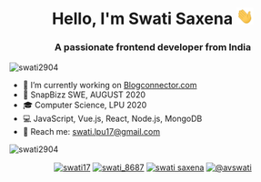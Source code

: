 
<h1 align="center"> Hello, I'm Swati Saxena <img src="https://github.com/swati2904/swati2904/blob/master/assests/Hi.gif" width="30px"> </h1>
<h3 align="center">A passionate frontend developer from India</h3>

<p align="left"> <img src="https://visitor-badge.glitch.me/badge?page_id=swati2904.swati2904" alt="swati2904" /> </p>

* 🔭 I’m currently working on [Blogconnector.com](http://blogconnector.herokuapp.com/)
* :briefcase: SnapBizz SWE, AUGUST 2020
* :mortar_board: Computer Science, LPU 2020                                                                                
* :computer: JavaScript, Vue.js, React, Node.js, MongoDB
* :email: Reach me: <a href="swati.lpu17@gmail.com">swati.lpu17@gmail.com</a>

<img  src="https://github-readme-stats.vercel.app/api?username=swati2904&show_icons=true" alt="swati2904" />

<p align="center">
<a href="https://www.linkedin.com/in/swati17/" target="blank"><img align="center" src="https://cdn.jsdelivr.net/npm/simple-icons@3.0.1/icons/linkedin.svg" alt="swati17" height="30" width="30" /></a>
<a href="https://www.instagram.com/swati_8687/" target="blank"><img align="center" src="https://cdn.jsdelivr.net/npm/simple-icons@3.0.1/icons/instagram.svg" alt="swati_8687" height="30" width="30" /></a>
 <a href="https://www.facebook.com/swati.saxena.351104/" target="blank"><img align="center" src="https://cdn.jsdelivr.net/npm/simple-icons@3.0.1/icons/facebook.svg" alt="swati saxena" height="30" width="30" /></a>
<a href="https://twitter.com/avswati" target="blank"><img align="center" src="https://cdn.jsdelivr.net/npm/simple-icons@3.0.1/icons/twitter.svg" alt="@avswati" height="30" width="30" /></a>
  
</p>
<!--
<div>
